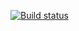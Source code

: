 [![Build status](https://ci.appveyor.com/api/projects/status/xxwsi035c495pfu7?svg=true)](https://ci.appveyor.com/project/MrBlackDay/hw-avto-5-1-01)
